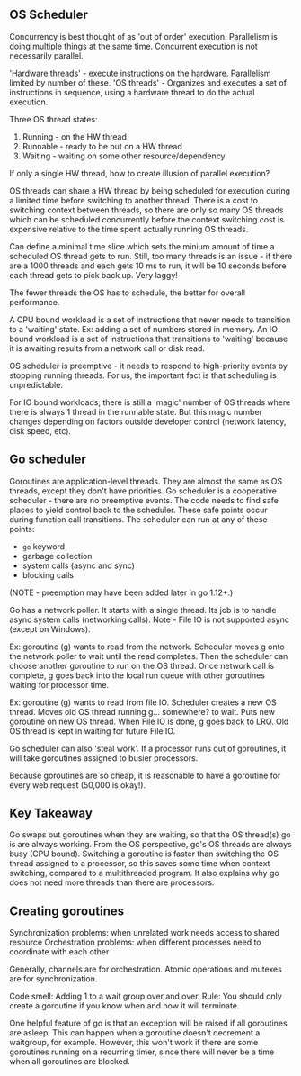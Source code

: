 ## OS Scheduler

Concurrency is best thought of as 'out of order' execution.
Parallelism is doing multiple things at the same time.
Concurrent execution is not necessarily parallel.

'Hardware threads' - execute instructions on the hardware. Parallelism limited by number of these.
'OS threads' -  Organizes and executes a set of instructions in sequence, using a hardware thread to do the actual execution.

Three OS thread states:
1. Running - on the HW thread
2. Runnable - ready to be put on a HW thread
3. Waiting - waiting on some other resource/dependency

If only a single HW thread, how to create illusion of parallel execution?

OS threads can share a HW thread by being scheduled for execution during a limited time before switching to another thread.
There is a cost to switching context between threads, so there are only so many OS threads which can be scheduled concurrently before the context switching cost is expensive relative to the time spent actually running OS threads.

Can define a minimal time slice which sets the minium amount of time a scheduled OS thread gets to run. Still, too many threads is an issue - if there are a 1000 threads and each gets 10 ms to run, it will be 10 seconds before each thread gets to pick back up. Very laggy!

The fewer threads the OS has to schedule, the better for overall performance.

A CPU bound workload is a set of instructions that never needs to transition to a 'waiting' state. Ex: adding a set of numbers stored in memory.
An IO bound workload is a set of instructions that transitions to 'waiting' because it is awaiting results from a network call or disk read.

OS scheduler is preemptive - it needs to respond to high-priority events by stopping running threads. For us, the important fact is that scheduling is unpredictable.

For IO bound workloads, there is still a 'magic' number of OS threads where there is always 1 thread in the runnable state. But this magic number changes depending on factors outside developer control (network latency, disk speed, etc).

## Go scheduler

Goroutines are application-level threads.
They are almost the same as OS threads, except they don't have priorities.
Go scheduler is a cooperative scheduler - there are no preemptive events.
The code needs to find safe places to yield control back to the scheduler.
These safe points occur during function call transitions. 
The scheduler can run at any of these points:
* `go` keyword
* garbage collection
* system calls (async and sync)
* blocking calls

(NOTE - preemption may have been added later in go 1.12+.)

Go has a network poller.
It starts with a single thread.
Its job is to handle async system calls (networking calls).
Note - File IO is not supported async (except on Windows).

Ex: goroutine (g) wants to read from the network.
Scheduler moves g onto the network poller to wait until the read completes.
Then the scheduler can choose another goroutine to run on the OS thread.
Once network call is complete, g goes back into the local run queue with other goroutines waiting for processor time.

Ex: goroutine (g) wants to read from file IO.
Scheduler creates a new OS thread.
Moves old OS thread running g... somewhere? to wait.
Puts new goroutine on new OS thread.
When File IO is done, g goes back to LRQ.
Old OS thread is kept in waiting for future File IO.

Go scheduler can also 'steal work'. 
If a processor runs out of goroutines, it will take goroutines assigned to busier processors.

Because goroutines are so cheap, it is reasonable to have a goroutine for every web request (50,000 is okay!).

## Key Takeaway

Go swaps out goroutines when they are waiting, so that the OS thread(s) go is are always working.
From the OS perspective, go's OS threads are always busy (CPU bound).
Switching a goroutine is faster than switching the OS thread assigned to a processor, so this saves some time when context switching, compared to a multithreaded program.
It also explains why go does not need more threads than there are processors.

## Creating goroutines

Synchronization problems: when unrelated work needs access to shared resource
Orchestration problems: when different processes need to coordinate with each other

Generally, channels are for orchestration. 
Atomic operations and mutexes are for synchronization.

Code smell: Adding 1 to a wait group over and over. 
Rule: You should only create a goroutine if you know when and how it will terminate.

One helpful feature of go is that an exception will be raised if all goroutines are asleep. 
This can happen when a goroutine doesn't decrement a waitgroup, for example.
However, this won't work if there are some goroutines running on a recurring timer, since there will never be a time when all goroutines are blocked.